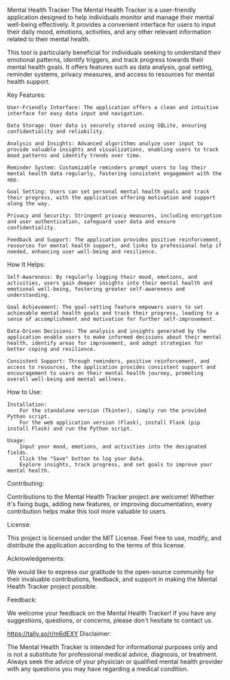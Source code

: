 Mental Health Tracker
The Mental Health Tracker is a user-friendly application designed to help individuals monitor and manage their mental well-being effectively. It provides a convenient interface for users to input their daily mood, emotions, activities, and any other relevant information related to their mental health.

This tool is particularly beneficial for individuals seeking to understand their emotional patterns, identify triggers, and track progress towards their mental health goals. It offers features such as data analysis, goal setting, reminder systems, privacy measures, and access to resources for mental health support.

Key Features:

    User-Friendly Interface: The application offers a clean and intuitive interface for easy data input and navigation.

    Data Storage: User data is securely stored using SQLite, ensuring confidentiality and reliability.

    Analysis and Insights: Advanced algorithms analyze user input to provide valuable insights and visualizations, enabling users to track mood patterns and identify trends over time.

    Reminder System: Customizable reminders prompt users to log their mental health data regularly, fostering consistent engagement with the app.

    Goal Setting: Users can set personal mental health goals and track their progress, with the application offering motivation and support along the way.

    Privacy and Security: Stringent privacy measures, including encryption and user authentication, safeguard user data and ensure confidentiality.

    Feedback and Support: The application provides positive reinforcement, resources for mental health support, and links to professional help if needed, enhancing user well-being and resilience.

How It Helps:

    Self-Awareness: By regularly logging their mood, emotions, and activities, users gain deeper insights into their mental health and emotional well-being, fostering greater self-awareness and understanding.

    Goal Achievement: The goal-setting feature empowers users to set achievable mental health goals and track their progress, leading to a sense of accomplishment and motivation for further self-improvement.

    Data-Driven Decisions: The analysis and insights generated by the application enable users to make informed decisions about their mental health, identify areas for improvement, and adopt strategies for better coping and resilience.

    Consistent Support: Through reminders, positive reinforcement, and access to resources, the application provides consistent support and encouragement to users on their mental health journey, promoting overall well-being and mental wellness.

How to Use:

    Installation:
        For the standalone version (Tkinter), simply run the provided Python script.
        For the web application version (Flask), install Flask (pip install Flask) and run the Python script.

    Usage:
        Input your mood, emotions, and activities into the designated fields.
        Click the "Save" button to log your data.
        Explore insights, track progress, and set goals to improve your mental health.

Contributing:

Contributions to the Mental Health Tracker project are welcome! Whether it's fixing bugs, adding new features, or improving documentation, every contribution helps make this tool more valuable to users.

License:

This project is licensed under the MIT License. Feel free to use, modify, and distribute the application according to the terms of this license.

Acknowledgements:

We would like to express our gratitude to the open-source community for their invaluable contributions, feedback, and support in making the Mental Health Tracker project possible.

Feedback:

We welcome your feedback on the Mental Health Tracker! If you have any suggestions, questions, or concerns, please don't hesitate to contact us.

https://tally.so/r/m6dEXY
Disclaimer:

The Mental Health Tracker is intended for informational purposes only and is not a substitute for professional medical advice, diagnosis, or treatment. Always seek the advice of your physician or qualified mental health provider with any questions you may have regarding a medical condition.
